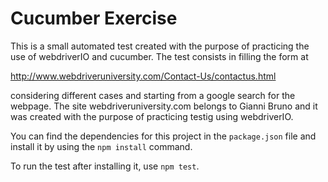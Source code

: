 # Cucumber Exercise
This is a small automated test created with the purpose of practicing the use of webdriverIO and cucumber. The test consists in filling the form at 

http://www.webdriveruniversity.com/Contact-Us/contactus.html

considering different cases and starting from a google search for the webpage. The site webdriveruniversity.com belongs to Gianni Bruno and it was created with the purpose of practicing testig using webdriverIO.

You can find the dependencies for this project in the `package.json` file and install it by using the `npm install` command.

To run the test after installing it, use ```npm test```.